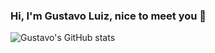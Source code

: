 ### Hi, I'm Gustavo Luiz, nice to meet you 👋

![Gustavo's GitHub stats](https://github-readme-stats.vercel.app/api?username=guhztavo&show_icons=true&theme=radical)
